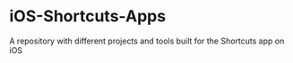# iOS-Shortcuts-Apps
A repository with different projects and tools built for the Shortcuts app on iOS 
